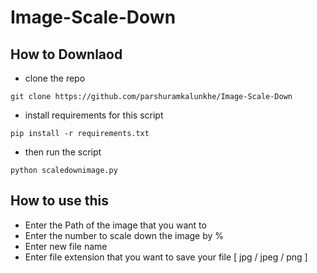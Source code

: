 # Image-Scale-Down

## How to Downlaod

- clone the repo 
```
git clone https://github.com/parshuramkalunkhe/Image-Scale-Down
```
- install requirements for this script
```
pip install -r requirements.txt
```
- then run the script
```
python scaledownimage.py
```

## How to use this
- Enter the Path of the image that you want to 
- Enter the number to scale down the image by % 
- Enter new file name
- Enter file extension that you want to save your file [ jpg / jpeg / png ]
